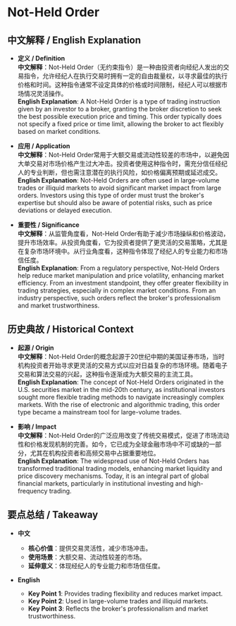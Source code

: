 # Not-Held Order

## 中文解释 / English Explanation

* **定义 / Definition**  
  **中文解释**：Not-Held Order（无约束指令）是一种由投资者向经纪人发出的交易指令，允许经纪人在执行交易时拥有一定的自由裁量权，以寻求最佳的执行价格和时间。这种指令通常不设定具体的价格或时间限制，经纪人可以根据市场情况灵活操作。  
  **English Explanation**: A Not-Held Order is a type of trading instruction given by an investor to a broker, granting the broker discretion to seek the best possible execution price and timing. This order typically does not specify a fixed price or time limit, allowing the broker to act flexibly based on market conditions.

* **应用 / Application**  
  **中文解释**：Not-Held Order常用于大额交易或流动性较差的市场中，以避免因大单交易对市场价格产生过大冲击。投资者使用这种指令时，需充分信任经纪人的专业判断，但也需注意潜在的执行风险，如价格偏离预期或延迟成交。  
  **English Explanation**: Not-Held Orders are often used in large-volume trades or illiquid markets to avoid significant market impact from large orders. Investors using this type of order must trust the broker's expertise but should also be aware of potential risks, such as price deviations or delayed execution.

* **重要性 / Significance**  
  **中文解释**：从监管角度看，Not-Held Order有助于减少市场操纵和价格波动，提升市场效率。从投资角度看，它为投资者提供了更灵活的交易策略，尤其是在复杂市场环境中。从行业角度看，这种指令体现了经纪人的专业能力和市场信任度。  
  **English Explanation**: From a regulatory perspective, Not-Held Orders help reduce market manipulation and price volatility, enhancing market efficiency. From an investment standpoint, they offer greater flexibility in trading strategies, especially in complex market conditions. From an industry perspective, such orders reflect the broker's professionalism and market trustworthiness.

## 历史典故 / Historical Context

* **起源 / Origin**  
  **中文解释**：Not-Held Order的概念起源于20世纪中期的美国证券市场，当时机构投资者开始寻求更灵活的交易方式以应对日益复杂的市场环境。随着电子交易和算法交易的兴起，这种指令逐渐成为大额交易的主流工具。  
  **English Explanation**: The concept of Not-Held Orders originated in the U.S. securities market in the mid-20th century, as institutional investors sought more flexible trading methods to navigate increasingly complex markets. With the rise of electronic and algorithmic trading, this order type became a mainstream tool for large-volume trades.

* **影响 / Impact**  
  **中文解释**：Not-Held Order的广泛应用改变了传统交易模式，促进了市场流动性和价格发现机制的完善。如今，它已成为全球金融市场中不可或缺的一部分，尤其在机构投资者和高频交易中占据重要地位。  
  **English Explanation**: The widespread use of Not-Held Orders has transformed traditional trading models, enhancing market liquidity and price discovery mechanisms. Today, it is an integral part of global financial markets, particularly in institutional investing and high-frequency trading.

## 要点总结 / Takeaway

* **中文**  
  - **核心价值**：提供交易灵活性，减少市场冲击。  
  - **使用场景**：大额交易、流动性较差的市场。  
  - **延伸意义**：体现经纪人的专业能力和市场信任度。

* **English**  
  - **Key Point 1**: Provides trading flexibility and reduces market impact.  
  - **Key Point 2**: Used in large-volume trades and illiquid markets.  
  - **Key Point 3**: Reflects the broker's professionalism and market trustworthiness.